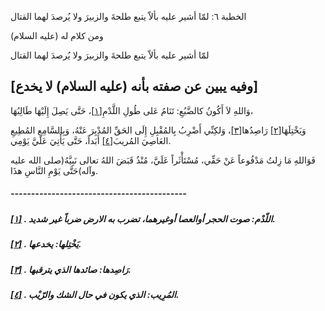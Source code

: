   الخطبة   ٦: لمّا أشير عليه بألاّ يتبع طلحةَ والزبيرَ ولا يُرصدَ لهما القتال	

ومن كلام له (عليه السلام)

لمّا أشير عليه بألاّ يتبع طلحةَ والزبيرَ ولا يُرصدَ لهما القتال

## [وفيه يبين عن صفته بأنه (عليه السلام) لا يخدع]

وَاللهِ لاَ أَكُونُ كالضَّبُعِ: تَنَامُ عَلى طُولِ اللَّدْمِ[[١\]](https://arabic.balaghah.net/node/424#_ftn1)، حَتَّى يَصِلَ إِلَيْهَا طَالِبُهَا،

وَيَخْتِلَهَا[[٢\]](https://arabic.balaghah.net/node/424#_ftn2) رَاصِدُها[[٣\]](https://arabic.balaghah.net/node/424#_ftn3)، وَلكِنِّي أَضْرِبُ بِالمُقْبِلِ إِلَى الحَقِّ المُدْبِرَ عَنْهُ، وَبِالسَّامِعِ المُطِيعِ العَاصِيَ المُريبَ[[٤\]](https://arabic.balaghah.net/node/424#_ftn4) أَبَداً، حَتَّى يَأْتِيَ عَلَيَّ يَوْمِي.

فَوَاللهِ مَا زِلتُ مَدْفُوعاً عَنْ حَقِّي، مُسْتَأْثَراً  عَلَيَّ، مُنْذُ قَبَضَ اللهُ تعالى نَبِيَّهُ(صلى الله عليه وآله)حَتَّى  يَوْمِ النَّاسِ هذَا.

##### -------------------------------------------

##### [[١\]](https://arabic.balaghah.net/node/424#_ftnref1) . اللّدْم: صوت الحجر أوالعصا أوغيرهما، تضرب به الارض ضرباً غير شديد.

##### [[٢\]](https://arabic.balaghah.net/node/424#_ftnref2) . يَخْتِلها: يخدعها.

##### [[٣\]](https://arabic.balaghah.net/node/424#_ftnref3) . رَاصِدها: صائدها الذي يترقبها.

##### [[٤\]](https://arabic.balaghah.net/node/424#_ftnref4) . المُرِيب: الذي يكون في حال الشك والرّيْب. 
